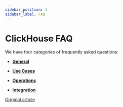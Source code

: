 ```yaml
---
sidebar_position: 1
sidebar_label: FAQ
---
```


# ClickHouse FAQ

We have four categories of frequently asked questions:

-   **[General](../faq/general/index.md)**

-   **[Use Cases](../faq/use-cases/index.md)**

-   **[Operations](../faq/operations/index.md)**

-   **[Integration](../faq/integration/index.md)**

[Original article](https://clickhouse.com/docs/faq) 

